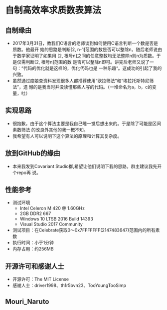 ﻿# 自制高效率求质数表算法

## 自制缘由
- 2017年3月31日，教我们C语言的老师谈到如何使用C语言判断一个数是否是质数。他最开
  始的思路是判断[2, n-1]范围的数是否可以整除n。随后老师说由于数学家证明了如果用
  [2, 根号n]之间的任意整数均无法整除n则n为质数。于是仅需判断[2, 根号n]范围的数
  是否可以整除n即可。讲完后老师又说了一句：“代码的优化就是这样的，优化代码也是
  一种乐趣“。这成功的引起了我的兴致。
- 虽然通过度娘查资料发现很多人都推荐使用“欧拉筛法”和“埃拉托斯特尼筛法”，遗
  憾的是我当时并没读懂那些人写的代码。（一堆命名为a，b，c的变量，吐）

## 实现思路
- 很抱歉，由于这个算法主要是我自己睡一觉后想出来的。于是除了可能是区间素数筛法
  的改良外其他的我一概不知。
- 我希望有人可以说明下这个算法的原理和计算其复杂度。

## 放到GitHub的缘由
- 本来我发到Covariant Studio群,希望让他们说明下我的思路。群主建议我先开个repo再
  说。

## 性能参考
- 测试环境
  - Intel Celeron M 420 @ 1.60GHz
  - 2GB DDR2 667
  - Windows 10 LTSB 2016 Build 14393
  - Visual Studio 2017 Community
- 测试项目：在Celebrate获取0～0x7FFFFFFF(2147483647)范围内的所有素数
- 执行时间：小于1分钟
- 内存占用：约256MB

## 开源许可和感谢人士
- 开源许可：The MIT License
- 感谢人士：driver1998、th1r5bvn23、TooYoungTooSimp

## Mouri_Naruto